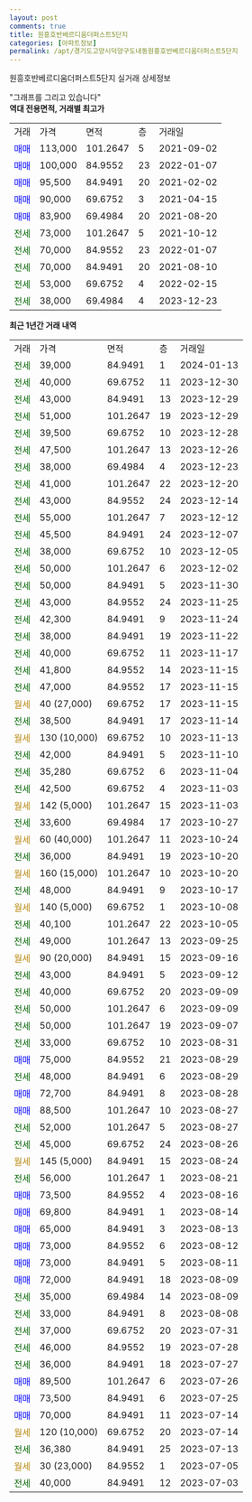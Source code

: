 ```yaml
---
layout: post
comments: true
title: 원흥호반베르디움더퍼스트5단지
categories: [아파트정보]
permalink: /apt/경기도고양시덕양구도내동원흥호반베르디움더퍼스트5단지
---
```


원흥호반베르디움더퍼스트5단지 실거래 상세정보

<script type="text/javascript">
  google.charts.load('current', {'packages':['line', 'corechart']});
  google.charts.setOnLoadCallback(drawChart);

  function drawChart() {
    var data = new google.visualization.DataTable();
    data.addColumn('date', '거래일');
    data.addColumn('number', "매매");
    data.addColumn('number', "전세");
    data.addColumn('number', "전매");

    data.addRows([[new Date(Date.parse("2024-01-13")), null, 39000, null], [new Date(Date.parse("2023-12-30")), null, 40000, null], [new Date(Date.parse("2023-12-29")), null, 43000, null], [new Date(Date.parse("2023-12-29")), null, 51000, null], [new Date(Date.parse("2023-12-28")), null, 39500, null], [new Date(Date.parse("2023-12-26")), null, 47500, null], [new Date(Date.parse("2023-12-23")), null, 38000, null], [new Date(Date.parse("2023-12-20")), null, 41000, null], [new Date(Date.parse("2023-12-14")), null, 43000, null], [new Date(Date.parse("2023-12-12")), null, 55000, null], [new Date(Date.parse("2023-12-07")), null, 45500, null], [new Date(Date.parse("2023-12-05")), null, 38000, null], [new Date(Date.parse("2023-12-02")), null, 50000, null], [new Date(Date.parse("2023-11-30")), null, 50000, null], [new Date(Date.parse("2023-11-25")), null, 43000, null], [new Date(Date.parse("2023-11-24")), null, 42300, null], [new Date(Date.parse("2023-11-22")), null, 38000, null], [new Date(Date.parse("2023-11-17")), null, 40000, null], [new Date(Date.parse("2023-11-15")), null, 41800, null], [new Date(Date.parse("2023-11-15")), null, 47000, null], [new Date(Date.parse("2023-11-15")), null, null, null], [new Date(Date.parse("2023-11-14")), null, 38500, null], [new Date(Date.parse("2023-11-13")), null, null, null], [new Date(Date.parse("2023-11-10")), null, 42000, null], [new Date(Date.parse("2023-11-04")), null, 35280, null], [new Date(Date.parse("2023-11-03")), null, 42500, null], [new Date(Date.parse("2023-11-03")), null, null, null], [new Date(Date.parse("2023-10-27")), null, 33600, null], [new Date(Date.parse("2023-10-24")), null, null, null], [new Date(Date.parse("2023-10-20")), null, 36000, null], [new Date(Date.parse("2023-10-20")), null, null, null], [new Date(Date.parse("2023-10-17")), null, 48000, null], [new Date(Date.parse("2023-10-08")), null, null, null], [new Date(Date.parse("2023-10-05")), null, 40100, null], [new Date(Date.parse("2023-09-25")), null, 49000, null], [new Date(Date.parse("2023-09-16")), null, null, null], [new Date(Date.parse("2023-09-12")), null, 43000, null], [new Date(Date.parse("2023-09-09")), null, 40000, null], [new Date(Date.parse("2023-09-09")), null, 50000, null], [new Date(Date.parse("2023-09-07")), null, 50000, null], [new Date(Date.parse("2023-08-31")), null, 33000, null], [new Date(Date.parse("2023-08-29")), 75000, null, null], [new Date(Date.parse("2023-08-29")), null, 48000, null], [new Date(Date.parse("2023-08-28")), 72700, null, null], [new Date(Date.parse("2023-08-27")), 88500, null, null], [new Date(Date.parse("2023-08-27")), null, 52000, null], [new Date(Date.parse("2023-08-26")), null, 45000, null], [new Date(Date.parse("2023-08-24")), null, null, null], [new Date(Date.parse("2023-08-21")), null, 56000, null], [new Date(Date.parse("2023-08-16")), 73500, null, null], [new Date(Date.parse("2023-08-14")), 69800, null, null], [new Date(Date.parse("2023-08-13")), 65000, null, null], [new Date(Date.parse("2023-08-12")), 73000, null, null], [new Date(Date.parse("2023-08-11")), 73000, null, null], [new Date(Date.parse("2023-08-09")), 72000, null, null], [new Date(Date.parse("2023-08-09")), null, 35000, null], [new Date(Date.parse("2023-08-08")), null, 33000, null], [new Date(Date.parse("2023-07-31")), null, 37000, null], [new Date(Date.parse("2023-07-28")), null, 46000, null], [new Date(Date.parse("2023-07-27")), null, 36000, null], [new Date(Date.parse("2023-07-26")), 89500, null, null], [new Date(Date.parse("2023-07-25")), 73500, null, null], [new Date(Date.parse("2023-07-14")), 70000, null, null], [new Date(Date.parse("2023-07-14")), null, null, null], [new Date(Date.parse("2023-07-13")), null, 36380, null], [new Date(Date.parse("2023-07-05")), null, null, null], [new Date(Date.parse("2023-07-03")), null, 40000, null]]);

    var options = {
      hAxis: {
        format: 'yyyy/MM/dd'
      },    
      lineWidth: 0,
      pointsVisible: true,    
      title: '최근 1년간 유형별 실거래가 분포',
      legend: { position: 'bottom' }
    };

    var formatter = new google.visualization.NumberFormat({pattern:'###,###'} );
    formatter.format(data, 1);
    formatter.format(data, 2);
    
    setTimeout(function() {
        var chart = new google.visualization.LineChart(document.getElementById('columnchart_material'));
        chart.draw(data, (options));
        document.getElementById('loading').style.display = 'none';
    }, 200);
  }
</script>


<div id="loading" style="z-index:20; display: block; margin-left: 0px">"그래프를 그리고 있습니다"</div>
<div id="columnchart_material" style="width: 95%; margin-left: 0px; display: block"></div>
<!-- contents start -->
<b>역대 전용면적, 거래별 최고가</b>
<table class="sortable">
    <tr>
      <td>거래</td>
      <td>가격</td>
      <td>면적</td>
      <td>층</td>
      <td>거래일</td>
    </tr>
        <tr>
          <td><a style="color: blue">매매</a></td>
          <td>113,000</td>
          <td>101.2647</td>
          <td>5</td>
          <td>2021-09-02</td>
        </tr>            <tr>
          <td><a style="color: blue">매매</a></td>
          <td>100,000</td>
          <td>84.9552</td>
          <td>23</td>
          <td>2022-01-07</td>
        </tr>            <tr>
          <td><a style="color: blue">매매</a></td>
          <td>95,500</td>
          <td>84.9491</td>
          <td>20</td>
          <td>2021-02-02</td>
        </tr>            <tr>
          <td><a style="color: blue">매매</a></td>
          <td>90,000</td>
          <td>69.6752</td>
          <td>3</td>
          <td>2021-04-15</td>
        </tr>            <tr>
          <td><a style="color: blue">매매</a></td>
          <td>83,900</td>
          <td>69.4984</td>
          <td>20</td>
          <td>2021-08-20</td>
        </tr>        
        <tr>
              <td><a style="color: darkgreen">전세</a></td>
              <td>73,000</td>
              <td>101.2647</td>
              <td>5</td>
              <td>2021-10-12</td>
            </tr>            <tr>
              <td><a style="color: darkgreen">전세</a></td>
              <td>70,000</td>
              <td>84.9552</td>
              <td>23</td>
              <td>2022-01-07</td>
            </tr>            <tr>
              <td><a style="color: darkgreen">전세</a></td>
              <td>70,000</td>
              <td>84.9491</td>
              <td>20</td>
              <td>2021-08-10</td>
            </tr>            <tr>
              <td><a style="color: darkgreen">전세</a></td>
              <td>53,000</td>
              <td>69.6752</td>
              <td>4</td>
              <td>2022-02-15</td>
            </tr>            <tr>
              <td><a style="color: darkgreen">전세</a></td>
              <td>38,000</td>
              <td>69.4984</td>
              <td>4</td>
              <td>2023-12-23</td>
            </tr>        
    
</table>

<b>최근 1년간 거래 내역</b>

<table class="sortable">
    <tr>
      <td>거래</td>
      <td>가격</td>
      <td>면적</td>
      <td>층</td>
      <td>거래일</td>
    </tr>
    <tr>
      <td><a style="color: darkgreen">전세</a></td>
      <td>39,000</td>
      <td>84.9491</td>
      <td>1</td>
      <td>2024-01-13</td>
    </tr>          <tr>
      <td><a style="color: darkgreen">전세</a></td>
      <td>40,000</td>
      <td>69.6752</td>
      <td>11</td>
      <td>2023-12-30</td>
    </tr>          <tr>
      <td><a style="color: darkgreen">전세</a></td>
      <td>43,000</td>
      <td>84.9491</td>
      <td>13</td>
      <td>2023-12-29</td>
    </tr>          <tr>
      <td><a style="color: darkgreen">전세</a></td>
      <td>51,000</td>
      <td>101.2647</td>
      <td>19</td>
      <td>2023-12-29</td>
    </tr>          <tr>
      <td><a style="color: darkgreen">전세</a></td>
      <td>39,500</td>
      <td>69.6752</td>
      <td>10</td>
      <td>2023-12-28</td>
    </tr>          <tr>
      <td><a style="color: darkgreen">전세</a></td>
      <td>47,500</td>
      <td>101.2647</td>
      <td>13</td>
      <td>2023-12-26</td>
    </tr>          <tr>
      <td><a style="color: darkgreen">전세</a></td>
      <td>38,000</td>
      <td>69.4984</td>
      <td>4</td>
      <td>2023-12-23</td>
    </tr>          <tr>
      <td><a style="color: darkgreen">전세</a></td>
      <td>41,000</td>
      <td>101.2647</td>
      <td>22</td>
      <td>2023-12-20</td>
    </tr>          <tr>
      <td><a style="color: darkgreen">전세</a></td>
      <td>43,000</td>
      <td>84.9552</td>
      <td>24</td>
      <td>2023-12-14</td>
    </tr>          <tr>
      <td><a style="color: darkgreen">전세</a></td>
      <td>55,000</td>
      <td>101.2647</td>
      <td>7</td>
      <td>2023-12-12</td>
    </tr>          <tr>
      <td><a style="color: darkgreen">전세</a></td>
      <td>45,500</td>
      <td>84.9491</td>
      <td>24</td>
      <td>2023-12-07</td>
    </tr>          <tr>
      <td><a style="color: darkgreen">전세</a></td>
      <td>38,000</td>
      <td>69.6752</td>
      <td>10</td>
      <td>2023-12-05</td>
    </tr>          <tr>
      <td><a style="color: darkgreen">전세</a></td>
      <td>50,000</td>
      <td>101.2647</td>
      <td>6</td>
      <td>2023-12-02</td>
    </tr>          <tr>
      <td><a style="color: darkgreen">전세</a></td>
      <td>50,000</td>
      <td>84.9491</td>
      <td>5</td>
      <td>2023-11-30</td>
    </tr>          <tr>
      <td><a style="color: darkgreen">전세</a></td>
      <td>43,000</td>
      <td>84.9552</td>
      <td>24</td>
      <td>2023-11-25</td>
    </tr>          <tr>
      <td><a style="color: darkgreen">전세</a></td>
      <td>42,300</td>
      <td>84.9491</td>
      <td>9</td>
      <td>2023-11-24</td>
    </tr>          <tr>
      <td><a style="color: darkgreen">전세</a></td>
      <td>38,000</td>
      <td>84.9491</td>
      <td>19</td>
      <td>2023-11-22</td>
    </tr>          <tr>
      <td><a style="color: darkgreen">전세</a></td>
      <td>40,000</td>
      <td>69.6752</td>
      <td>11</td>
      <td>2023-11-17</td>
    </tr>          <tr>
      <td><a style="color: darkgreen">전세</a></td>
      <td>41,800</td>
      <td>84.9552</td>
      <td>14</td>
      <td>2023-11-15</td>
    </tr>          <tr>
      <td><a style="color: darkgreen">전세</a></td>
      <td>47,000</td>
      <td>84.9552</td>
      <td>17</td>
      <td>2023-11-15</td>
    </tr>          <tr>
      <td><a style="color: darkgoldenrod">월세</a></td>
      <td>40 (27,000)</td>
      <td>69.6752</td>
      <td>17</td>
      <td>2023-11-15</td>
    </tr>          <tr>
      <td><a style="color: darkgreen">전세</a></td>
      <td>38,500</td>
      <td>84.9491</td>
      <td>17</td>
      <td>2023-11-14</td>
    </tr>          <tr>
      <td><a style="color: darkgoldenrod">월세</a></td>
      <td>130 (10,000)</td>
      <td>69.6752</td>
      <td>10</td>
      <td>2023-11-13</td>
    </tr>          <tr>
      <td><a style="color: darkgreen">전세</a></td>
      <td>42,000</td>
      <td>84.9491</td>
      <td>5</td>
      <td>2023-11-10</td>
    </tr>          <tr>
      <td><a style="color: darkgreen">전세</a></td>
      <td>35,280</td>
      <td>69.6752</td>
      <td>6</td>
      <td>2023-11-04</td>
    </tr>          <tr>
      <td><a style="color: darkgreen">전세</a></td>
      <td>42,500</td>
      <td>69.6752</td>
      <td>4</td>
      <td>2023-11-03</td>
    </tr>          <tr>
      <td><a style="color: darkgoldenrod">월세</a></td>
      <td>142 (5,000)</td>
      <td>101.2647</td>
      <td>15</td>
      <td>2023-11-03</td>
    </tr>          <tr>
      <td><a style="color: darkgreen">전세</a></td>
      <td>33,600</td>
      <td>69.4984</td>
      <td>17</td>
      <td>2023-10-27</td>
    </tr>          <tr>
      <td><a style="color: darkgoldenrod">월세</a></td>
      <td>60 (40,000)</td>
      <td>101.2647</td>
      <td>11</td>
      <td>2023-10-24</td>
    </tr>          <tr>
      <td><a style="color: darkgreen">전세</a></td>
      <td>36,000</td>
      <td>84.9491</td>
      <td>19</td>
      <td>2023-10-20</td>
    </tr>          <tr>
      <td><a style="color: darkgoldenrod">월세</a></td>
      <td>160 (15,000)</td>
      <td>101.2647</td>
      <td>10</td>
      <td>2023-10-20</td>
    </tr>          <tr>
      <td><a style="color: darkgreen">전세</a></td>
      <td>48,000</td>
      <td>84.9491</td>
      <td>9</td>
      <td>2023-10-17</td>
    </tr>          <tr>
      <td><a style="color: darkgoldenrod">월세</a></td>
      <td>140 (5,000)</td>
      <td>69.6752</td>
      <td>1</td>
      <td>2023-10-08</td>
    </tr>          <tr>
      <td><a style="color: darkgreen">전세</a></td>
      <td>40,100</td>
      <td>101.2647</td>
      <td>22</td>
      <td>2023-10-05</td>
    </tr>          <tr>
      <td><a style="color: darkgreen">전세</a></td>
      <td>49,000</td>
      <td>101.2647</td>
      <td>13</td>
      <td>2023-09-25</td>
    </tr>          <tr>
      <td><a style="color: darkgoldenrod">월세</a></td>
      <td>90 (20,000)</td>
      <td>84.9491</td>
      <td>15</td>
      <td>2023-09-16</td>
    </tr>          <tr>
      <td><a style="color: darkgreen">전세</a></td>
      <td>43,000</td>
      <td>84.9491</td>
      <td>5</td>
      <td>2023-09-12</td>
    </tr>          <tr>
      <td><a style="color: darkgreen">전세</a></td>
      <td>40,000</td>
      <td>69.6752</td>
      <td>20</td>
      <td>2023-09-09</td>
    </tr>          <tr>
      <td><a style="color: darkgreen">전세</a></td>
      <td>50,000</td>
      <td>101.2647</td>
      <td>6</td>
      <td>2023-09-09</td>
    </tr>          <tr>
      <td><a style="color: darkgreen">전세</a></td>
      <td>50,000</td>
      <td>101.2647</td>
      <td>19</td>
      <td>2023-09-07</td>
    </tr>          <tr>
      <td><a style="color: darkgreen">전세</a></td>
      <td>33,000</td>
      <td>69.6752</td>
      <td>10</td>
      <td>2023-08-31</td>
    </tr>          <tr>
      <td><a style="color: blue">매매</a></td>
      <td>75,000</td>
      <td>84.9552</td>
      <td>21</td>
      <td>2023-08-29</td>
    </tr>          <tr>
      <td><a style="color: darkgreen">전세</a></td>
      <td>48,000</td>
      <td>84.9491</td>
      <td>6</td>
      <td>2023-08-29</td>
    </tr>          <tr>
      <td><a style="color: blue">매매</a></td>
      <td>72,700</td>
      <td>84.9491</td>
      <td>8</td>
      <td>2023-08-28</td>
    </tr>          <tr>
      <td><a style="color: blue">매매</a></td>
      <td>88,500</td>
      <td>101.2647</td>
      <td>10</td>
      <td>2023-08-27</td>
    </tr>          <tr>
      <td><a style="color: darkgreen">전세</a></td>
      <td>52,000</td>
      <td>101.2647</td>
      <td>5</td>
      <td>2023-08-27</td>
    </tr>          <tr>
      <td><a style="color: darkgreen">전세</a></td>
      <td>45,000</td>
      <td>69.6752</td>
      <td>24</td>
      <td>2023-08-26</td>
    </tr>          <tr>
      <td><a style="color: darkgoldenrod">월세</a></td>
      <td>145 (5,000)</td>
      <td>84.9491</td>
      <td>15</td>
      <td>2023-08-24</td>
    </tr>          <tr>
      <td><a style="color: darkgreen">전세</a></td>
      <td>56,000</td>
      <td>101.2647</td>
      <td>1</td>
      <td>2023-08-21</td>
    </tr>          <tr>
      <td><a style="color: blue">매매</a></td>
      <td>73,500</td>
      <td>84.9552</td>
      <td>4</td>
      <td>2023-08-16</td>
    </tr>          <tr>
      <td><a style="color: blue">매매</a></td>
      <td>69,800</td>
      <td>84.9491</td>
      <td>1</td>
      <td>2023-08-14</td>
    </tr>          <tr>
      <td><a style="color: blue">매매</a></td>
      <td>65,000</td>
      <td>84.9491</td>
      <td>3</td>
      <td>2023-08-13</td>
    </tr>          <tr>
      <td><a style="color: blue">매매</a></td>
      <td>73,000</td>
      <td>84.9552</td>
      <td>6</td>
      <td>2023-08-12</td>
    </tr>          <tr>
      <td><a style="color: blue">매매</a></td>
      <td>73,000</td>
      <td>84.9491</td>
      <td>5</td>
      <td>2023-08-11</td>
    </tr>          <tr>
      <td><a style="color: blue">매매</a></td>
      <td>72,000</td>
      <td>84.9491</td>
      <td>18</td>
      <td>2023-08-09</td>
    </tr>          <tr>
      <td><a style="color: darkgreen">전세</a></td>
      <td>35,000</td>
      <td>69.4984</td>
      <td>14</td>
      <td>2023-08-09</td>
    </tr>          <tr>
      <td><a style="color: darkgreen">전세</a></td>
      <td>33,000</td>
      <td>84.9491</td>
      <td>8</td>
      <td>2023-08-08</td>
    </tr>          <tr>
      <td><a style="color: darkgreen">전세</a></td>
      <td>37,000</td>
      <td>69.6752</td>
      <td>20</td>
      <td>2023-07-31</td>
    </tr>          <tr>
      <td><a style="color: darkgreen">전세</a></td>
      <td>46,000</td>
      <td>84.9552</td>
      <td>19</td>
      <td>2023-07-28</td>
    </tr>          <tr>
      <td><a style="color: darkgreen">전세</a></td>
      <td>36,000</td>
      <td>84.9491</td>
      <td>18</td>
      <td>2023-07-27</td>
    </tr>          <tr>
      <td><a style="color: blue">매매</a></td>
      <td>89,500</td>
      <td>101.2647</td>
      <td>6</td>
      <td>2023-07-26</td>
    </tr>          <tr>
      <td><a style="color: blue">매매</a></td>
      <td>73,500</td>
      <td>84.9491</td>
      <td>6</td>
      <td>2023-07-25</td>
    </tr>          <tr>
      <td><a style="color: blue">매매</a></td>
      <td>70,000</td>
      <td>84.9491</td>
      <td>11</td>
      <td>2023-07-14</td>
    </tr>          <tr>
      <td><a style="color: darkgoldenrod">월세</a></td>
      <td>120 (10,000)</td>
      <td>69.6752</td>
      <td>20</td>
      <td>2023-07-14</td>
    </tr>          <tr>
      <td><a style="color: darkgreen">전세</a></td>
      <td>36,380</td>
      <td>84.9491</td>
      <td>25</td>
      <td>2023-07-13</td>
    </tr>          <tr>
      <td><a style="color: darkgoldenrod">월세</a></td>
      <td>30 (23,000)</td>
      <td>84.9552</td>
      <td>1</td>
      <td>2023-07-05</td>
    </tr>          <tr>
      <td><a style="color: darkgreen">전세</a></td>
      <td>40,000</td>
      <td>84.9491</td>
      <td>12</td>
      <td>2023-07-03</td>
    </tr>      </table>
<!-- contents end -->    

